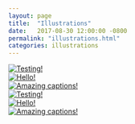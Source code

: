 ```yaml
---
layout: page
title:  "Illustrations"
date:   2017-08-30 12:00:00 -0800
permalink: "illustrations.html"
categories: illustrations
---
```

<div id="gallery">
		<div class="row">
			<article class="4u 12u$(small) work-item">
				<a href="images/project-thumbnails/SocialEyez.png" class="image fit thumb"><img src="images/pic01.jpg" title="Testing!" /></a>
			</article>
			<article class="4u 12u$(small) work-item">
				<a href="images/pic02.jpg" class="image fit thumb"><img src="images/pic02.jpg" title="Hello!" /></a>
			</article>
			<article class="4u 12u$(small) work-item">
				<a href="images/pic02.jpg" class="image fit thumb"><img src="images/pic03.jpg" title="Amazing captions!" /></a>
			</article>
      <article class="4u 12u$(small) work-item">
				<a href="images/project-thumbnails/SocialEyez.png" class="image fit thumb"><img src="images/pic01.jpg" title="Testing!" /></a>
			</article>
			<article class="4u 12u$(small) work-item">
				<a href="images/pic02.jpg" class="image fit thumb"><img src="images/pic02.jpg" title="Hello!" /></a>
			</article>
			<article class="4u 12u$(small) work-item">
				<a href="images/pic02.jpg" class="image fit thumb"><img src="images/pic03.jpg" title="Amazing captions!" /></a>
			</article>
		</div>
</div>
